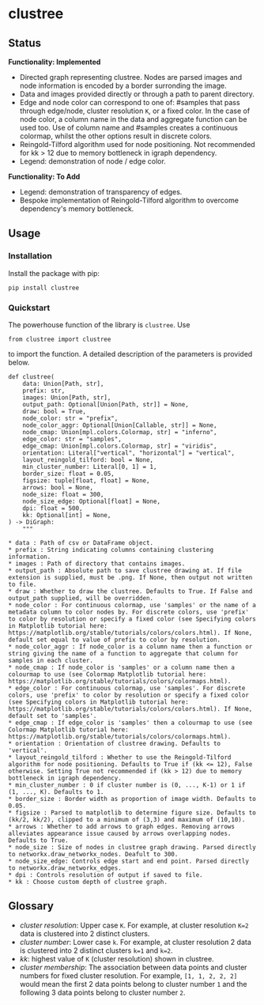 # clustree

## Status

**Functionality: Implemented**

* Directed graph representing clustree. Nodes are parsed images and node information is encoded by a border surronding the image.
* Data and images provided directly or through a path to parent directory.
* Edge and node color can correspond to one of: #samples that pass through edge/node, cluster resolution `K`, or a fixed color. In the case of node color, a column name in the data and aggregate function can be used too. Use of column name and #samples creates a continuous colormap, whilst the other options result in discrete colors.
* Reingold-Tilford algorithm used for node positioning. Not recommended for kk > 12 due to memory bottleneck in igraph dependency.
* Legend: demonstration of node / edge color.


**Functionality: To Add**

* Legend: demonstration of transparency of edges.
* Bespoke implementation of Reingold-Tilford algorithm to overcome dependency's memory bottleneck.

## Usage

### Installation

Install the package with pip:

```
pip install clustree
```

### Quickstart

The powerhouse function of the library is `clustree`. Use

```
from clustree import clustree
```

to import the function. A detailed description of the parameters is provided below.

```
def clustree(
    data: Union[Path, str],
    prefix: str,
    images: Union[Path, str],
    output_path: Optional[Union[Path, str]] = None,
    draw: bool = True,
    node_color: str = "prefix",
    node_color_aggr: Optional[Union[Callable, str]] = None,
    node_cmap: Union[mpl.colors.Colormap, str] = "inferno",
    edge_color: str = "samples",
    edge_cmap: Union[mpl.colors.Colormap, str] = "viridis",
    orientation: Literal["vertical", "horizontal"] = "vertical",
    layout_reingold_tilford: bool = None,
    min_cluster_number: Literal[0, 1] = 1,
    border_size: float = 0.05,
    figsize: tuple[float, float] = None,
    arrows: bool = None,
    node_size: float = 300,
    node_size_edge: Optional[float] = None,
    dpi: float = 500,
    kk: Optional[int] = None,
) -> DiGraph:
    """

* data : Path of csv or DataFrame object.
* prefix : String indicating columns containing clustering information.
* images : Path of directory that contains images.
* output_path : Absolute path to save clustree drawing at. If file extension is supplied, must be .png. If None, then output not written to file.
* draw : Whether to draw the clustree. Defaults to True. If False and output_path supplied, will be overridden.
* node_color : For continuous colormap, use 'samples' or the name of a metadata column to color nodes by. For discrete colors, use 'prefix' to color by resolution or specify a fixed color (see Specifying colors in Matplotlib tutorial here: https://matplotlib.org/stable/tutorials/colors/colors.html). If None, default set equal to value of prefix to color by resolution.
* node_color_aggr : If node_color is a column name then a function or string giving the name of a function to aggregate that column for samples in each cluster.
* node_cmap : If node_color is 'samples' or a column name then a colourmap to use (see Colormap Matplotlib tutorial here: https://matplotlib.org/stable/tutorials/colors/colormaps.html).
* edge_color : For continuous colormap, use 'samples'. For discrete colors, use 'prefix' to color by resolution or specify a fixed color (see Specifying colors in Matplotlib tutorial here: https://matplotlib.org/stable/tutorials/colors/colors.html). If None, default set to 'samples'.
* edge_cmap : If edge_color is 'samples' then a colourmap to use (see Colormap Matplotlib tutorial here: https://matplotlib.org/stable/tutorials/colors/colormaps.html).
* orientation : Orientation of clustree drawing. Defaults to 'vertical'.
* layout_reingold_tilford : Whether to use the Reingold-Tilford algorithm for node positioning. Defaults to True if (kk <= 12), False otherwise. Setting True not recommended if (kk > 12) due to memory bottleneck in igraph dependency.
* min_cluster_number : 0 if cluster number is (0, ..., K-1) or 1 if (1, ..., K). Defaults to 1.
* border_size : Border width as proportion of image width. Defaults to 0.05.
* figsize : Parsed to matplotlib to determine figure size. Defaults to (kk/2, kk/2), clipped to a minimum of (3,3) and maximum of (10,10).
* arrows : Whether to add arrows to graph edges. Removing arrows alleviates appearance issue caused by arrows overlapping nodes. Defaults to True.
* node_size : Size of nodes in clustree graph drawing. Parsed directly to networkx.draw_networkx_nodes. Deafult to 300.
* node_size_edge: Controls edge start and end point. Parsed directly to networkx.draw_networkx_edges.
* dpi : Controls resolution of output if saved to file.
* kk : Choose custom depth of clustree graph.

```

## Glossary

* *cluster resolution*: Upper case `K`. For example, at cluster resolution `K=2` data is clustered into 2 distinct clusters.
* *cluster number*: Lower case `k`. For example, at cluster resolution 2 data is clustered into 2 distinct clusters `k=1` and `k=2`.
* *kk*: highest value of `K` (cluster resolution) shown in clustree.
* *cluster membership*: The association between data points and cluster numbers for fixed cluster resolution. For example, `[1, 1, 2, 2, 2]` would mean the first 2 data points belong to cluster number `1` and the following 3 data points belong to cluster number `2`.